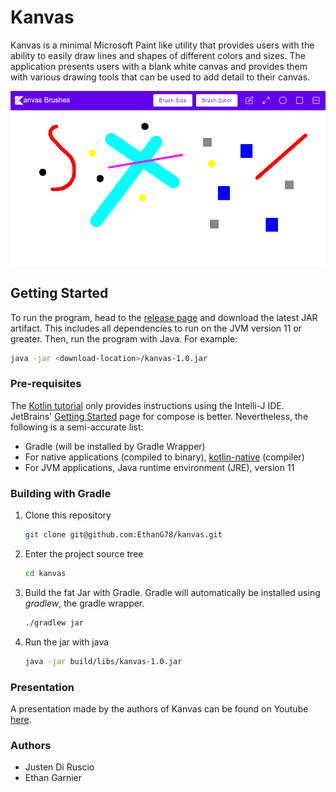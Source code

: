 # Kanvas

Kanvas is a minimal Microsoft Paint like utility that provides users with the ability to easily draw lines and shapes of different colors and sizes. The application presents users with a blank white canvas and provides them with various drawing tools that can be used to add detail to their canvas.

![demo](data/demo_screenshot.PNG)

## Getting Started

To run the program, head to the [release page](https://github.com/EthanG78/kanvas/releases) and download the latest JAR
artifact. This includes all dependencies to run on the JVM version 11 or greater. Then, run the program with Java. For example:

```bash
java -jar <download-location>/kanvas-1.0.jar
```

### Pre-requisites

The [Kotlin tutorial](https://kotlinlang.org/docs/getting-started.html#learn-kotlin-fundamentals) only provides
instructions using the Intelli-J IDE.
JetBrains' [Getting Started](https://github.com/JetBrains/compose-jb/tree/master/tutorials/Getting_Started) page for
compose is better. Nevertheless, the following is a semi-accurate list:

* Gradle (will be installed by Gradle Wrapper)
* For native applications (compiled to binary), [kotlin-native](https://kotlinlang.org/docs/native-overview.html) (compiler)
* For JVM applications, Java runtime environment (JRE), version 11

### Building with Gradle

1. Clone this repository
    ```bash
    git clone git@github.com:EthanG78/kanvas.git
    ```
2. Enter the project source tree
    ```bash
    cd kanvas
    ```
3. Build the fat Jar with Gradle. Gradle will automatically be installed using *gradlew*, the gradle wrapper. 
    ```bash
    ./gradlew jar 
    ```
   
4. Run the jar with java  
    ```bash
    java -jar build/libs/kanvas-1.0.jar
    ```
### Presentation
A presentation made by the authors of Kanvas can be found on Youtube [here](https://youtu.be/9xwezodGCM0). 

### Authors
- Justen Di Ruscio
- Ethan Garnier